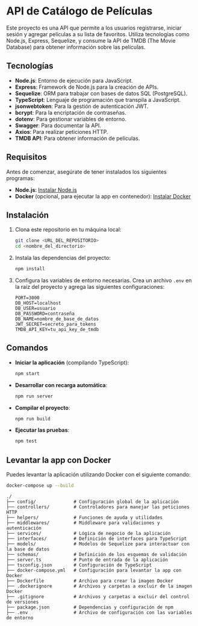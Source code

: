 # API de Catálogo de Películas

Este proyecto es una API que permite a los usuarios registrarse, iniciar sesión y agregar películas a su lista de favoritos. Utiliza tecnologías como Node.js, Express, Sequelize, y consume la API de TMDB (The Movie Database) para obtener información sobre las películas.

## Tecnologías

- **Node.js**: Entorno de ejecución para JavaScript.
- **Express**: Framework de Node.js para la creación de APIs.
- **Sequelize**: ORM para trabajar con bases de datos SQL (PostgreSQL).
- **TypeScript**: Lenguaje de programación que transpila a JavaScript.
- **jsonwebtoken**: Para la gestión de autenticación JWT.
- **bcrypt**: Para la encriptación de contraseñas.
- **dotenv**: Para gestionar variables de entorno.
- **Swagger**: Para documentar la API.
- **Axios**: Para realizar peticiones HTTP.
- **TMDB API**: Para obtener información de películas.

## Requisitos

Antes de comenzar, asegúrate de tener instalados los siguientes programas:

- **Node.js**: [Instalar Node.js](https://nodejs.org/)
- **Docker** (opcional, para ejecutar la app en contenedor): [Instalar Docker](https://www.docker.com/)

## Instalación

1. Clona este repositorio en tu máquina local:

   ```bash
   git clone <URL_DEL_REPOSITORIO>
   cd <nombre_del_directorio>
   ```

2. Instala las dependencias del proyecto:

   ```bash
   npm install
   ```

3. Configura las variables de entorno necesarias. Crea un archivo `.env` en la raíz del proyecto y agrega las siguientes configuraciones:
   ```env
   PORT=3000
   DB_HOST=localhost
   DB_USER=usuario
   DB_PASSWORD=contraseña
   DB_NAME=nombre_de_base_de_datos
   JWT_SECRET=secreto_para_tokens
   TMDB_API_KEY=tu_api_key_de_tmdb
   ```

## Comandos

- **Iniciar la aplicación** (compilando TypeScript):

  ```bash
  npm start
  ```

- **Desarrollar con recarga automática**:

  ```bash
  npm run server
  ```

- **Compilar el proyecto**:

  ```bash
  npm run build
  ```

- **Ejecutar las pruebas**:
  ```bash
  npm test
  ```

## Levantar la app con Docker

Puedes levantar la aplicación utilizando Docker con el siguiente comando:

```bash
docker-compose up --build
```

```
./
├── config/              # Configuración global de la aplicación
├── controllers/         # Controladores para manejar las peticiones HTTP
├── helpers/             # Funciones de ayuda y utilidades
├── middlewares/         # Middleware para validaciones y autenticación
├── services/            # Lógica de negocio de la aplicación
├── interfaces/          # Definición de interfaces para TypeScript
├── models/              # Modelos de Sequelize para interactuar con la base de datos
├── schemas/             # Definición de los esquemas de validación
├── server.ts            # Punto de entrada de la aplicación
├── tsconfig.json        # Configuración de TypeScript
├── docker-compose.yml   # Configuración para levantar la app con Docker
├── Dockerfile           # Archivo para crear la imagen Docker
├── .dockerignore        # Archivos y carpetas a excluir de la imagen Docker
├── .gitignore           # Archivos y carpetas a excluir del control de versiones
├── package.json         # Dependencias y configuración de npm
├── .env                 # Archivo de configuración con las variables de entorno

```
